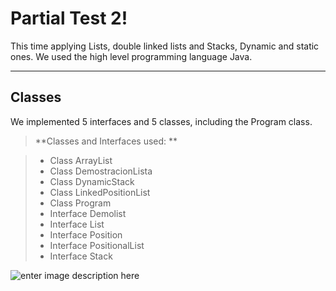 Partial Test 2!
===================


This time applying Lists, double linked lists and Stacks, Dynamic and static ones.
We used the high level programming language Java.

----------


Classes 
-------------
We implemented 5 interfaces and 5 classes, including the Program class.



> **Classes and Interfaces used: <i class="icon-file"></i> **

> - Class ArrayList
> - Class DemostracionLista
> - Class DynamicStack 
>-  Class LinkedPositionList
>- Class Program
>- Interface Demolist
>- Interface List
>- Interface Position
>- Interface PositionalList
>- Interface Stack



![enter image description here](http://ddragon.leagueoflegends.com/cdn/img/champion/splash/Tristana_10.jpg)
